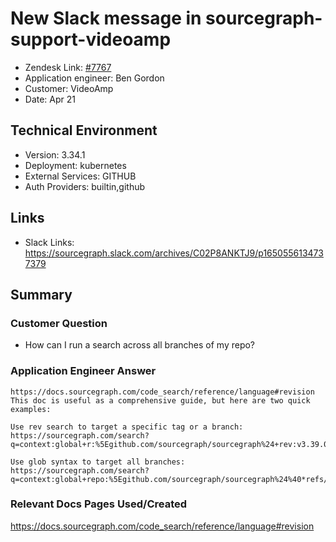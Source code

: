 
# New Slack message in sourcegraph-support-videoamp <!-- Ticket Title  Hint: include keywords to make it searchable -->

- Zendesk Link: [#7767](https://sourcegraph.zendesk.com/agent/tickets/7767)
- Application engineer: Ben Gordon
- Customer: VideoAmp <!-- Redact if this contains personally identifying information -->
- Date: Apr 21

<!-- Data populated from integration, speak to Ben Gordon or Michael Bali if not working -->
<!-- During Internal team trial, fill missing data manually (we are waiting for all data to sync) -->

## Technical Environment
- Version: 3.34.1​
- Deployment: kubernetes
- External Services: GITHUB
- Auth Providers: builtin,github


## Links
<!-- Data for application engineer manual entry -->
- Slack Links: https://sourcegraph.slack.com/archives/C02P8ANKTJ9/p1650556134737379

## Summary
### Customer Question
- How can I run a search across all branches of my repo?
### Application Engineer Answer
```
https://docs.sourcegraph.com/code_search/reference/language#revision
This doc is useful as a comprehensive guide, but here are two quick examples:

Use rev search to target a specific tag or a branch:
https://sourcegraph.com/search?q=context:global+r:%5Egithub.com/sourcegraph/sourcegraph%24+rev:v3.39.0&patternType=regexp

Use glob syntax to target all branches:
https://sourcegraph.com/search?q=context:global+repo:%5Egithub.com/sourcegraph/sourcegraph%24%40*refs/heads/*+&patternType=literal
```
### Relevant Docs Pages Used/Created
https://docs.sourcegraph.com/code_search/reference/language#revision
<!-- Once complete, upload a copy to https://github.com/sourcegraph/support-tools-internal/tree/main/resolved-tickets as a .md file -->
<!-- Name the file 7767.md -->
